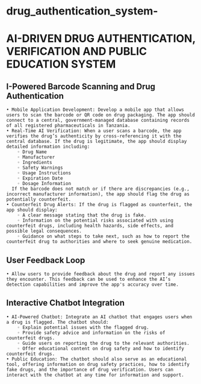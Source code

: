 # drug_authentication_system-

 # AI-DRIVEN DRUG AUTHENTICATION, VERIFICATION AND PUBLIC EDUCATION SYSTEM

## I-Powered Barcode Scanning and Drug Authentication
    • Mobile Application Development: Develop a mobile app that allows users to scan the barcode or QR code on drug packaging. The app should connect to a central, government-managed database containing records of all registered pharmaceuticals in Tanzania.
    • Real-Time AI Verification: When a user scans a barcode, the app verifies the drug’s authenticity by cross-referencing it with the central database. If the drug is legitimate, the app should display detailed information including:
        ◦ Drug Name
        ◦ Manufacturer
        ◦ Ingredients
        ◦ Safety Warnings
        ◦ Usage Instructions
        ◦ Expiration Date
        ◦ Dosage Information
      If the barcode does not match or if there are discrepancies (e.g., incorrect manufacturer information), the app should flag the drug as potentially counterfeit.
    • Counterfeit Drug Alerts: If the drug is flagged as counterfeit, the app should display:
        ◦ A clear message stating that the drug is fake.
        ◦ Information on the potential risks associated with using counterfeit drugs, including health hazards, side effects, and possible legal consequences.
        ◦ Guidance on what steps to take next, such as how to report the counterfeit drug to authorities and where to seek genuine medication.
## User Feedback Loop
    • Allow users to provide feedback about the drug and report any issues they encounter. This feedback can be used to enhance the AI’s detection capabilities and improve the app's accuracy over time.
## Interactive Chatbot Integration
    • AI-Powered Chatbot: Integrate an AI chatbot that engages users when a drug is flagged. The chatbot should:
        ◦ Explain potential issues with the flagged drug.
        ◦ Provide safety advice and information on the risks of counterfeit drugs.
        ◦ Guide users on reporting the drug to the relevant authorities.
        ◦ Offer educational content on drug safety and how to identify counterfeit drugs.
    • Public Education: The chatbot should also serve as an educational tool, offering information on drug safety practices, how to identify fake drugs, and the importance of drug verification. Users can interact with the chatbot at any time for information and support.

